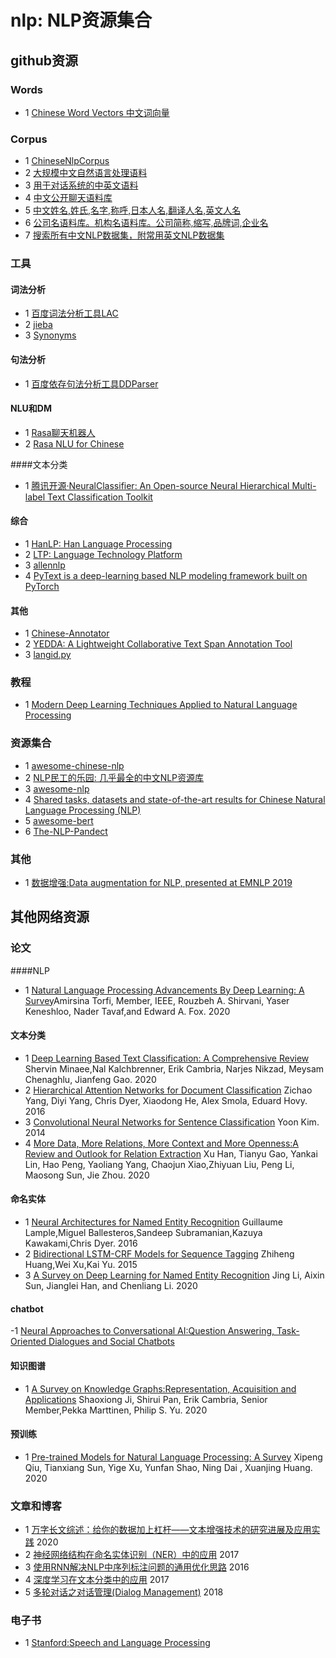 # nlp: NLP资源集合

## github资源

### Words
- 1 [Chinese Word Vectors 中文词向量](https://github.com/Embedding/Chinese-Word-Vectors)


### Corpus
- 1 [ChineseNlpCorpus](https://github.com/SophonPlus/ChineseNlpCorpus)
- 2 [大规模中文自然语言处理语料](https://github.com/brightmart/nlp_chinese_corpus)
- 3 [用于对话系统的中英文语料](https://github.com/candlewill/Dialog_Corpus)
- 4 [中文公开聊天语料库](https://github.com/codemayq/chinese_chatbot_corpus)
- 5 [中文姓名,姓氏,名字,称呼,日本人名,翻译人名,英文人名](https://github.com/wainshine/Chinese-Names-Corpus)
- 6 [公司名语料库。机构名语料库。公司简称,缩写,品牌词,企业名](https://github.com/wainshine/Company-Names-Corpus)
- 7 [搜索所有中文NLP数据集，附常用英文NLP数据集](https://github.com/CLUEbenchmark/CLUEDatasetSearch)

### 工具
#### 词法分析
- 1 [百度词法分析工具LAC](https://github.com/baidu/lac)
- 2 [jieba](https://github.com/fxsjy/jieba)
- 3 [Synonyms](https://github.com/huyingxi/Synonyms)
#### 句法分析
- 1 [百度依存句法分析工具DDParser](https://github.com/baidu/DDParser)
#### NLU和DM
- 1 [Rasa聊天机器人](https://github.com/RasaHQ/rasa)
- 2 [Rasa NLU for Chinese](https://github.com/crownpku/Rasa_NLU_Chi)

####文本分类
- 1 [腾讯开源·NeuralClassifier: An Open-source Neural Hierarchical Multi-label Text Classification Toolkit](https://github.com/Tencent/NeuralNLP-NeuralClassifier)
#### 综合
- 1 [HanLP: Han Language Processing](https://github.com/hankcs/HanLP)
- 2 [LTP: Language Technology Platform](https://github.com/HIT-SCIR/ltp)
- 3 [allennlp](https://github.com/allenai/allennlp)
- 4 [PyText is a deep-learning based NLP modeling framework built on PyTorch](https://github.com/facebookresearch/pytext)
#### 其他
- 1 [Chinese-Annotator](https://github.com/deepwel/Chinese-Annotator)
- 2 [YEDDA: A Lightweight Collaborative Text Span Annotation Tool](https://github.com/jiesutd/YEDDA)
- 3 [langid.py](https://github.com/saffsd/langid.py)

### 教程
- 1 [Modern Deep Learning Techniques Applied to Natural Language Processing](https://github.com/omarsar/nlp_overview)

### 资源集合
- 1 [awesome-chinese-nlp](https://github.com/crownpku/Awesome-Chinese-NLP)
- 2 [NLP民工的乐园: 几乎最全的中文NLP资源库](https://github.com/fighting41love/funNLP)
- 3 [awesome-nlp](https://github.com/keon/awesome-nlp)
- 4 [Shared tasks, datasets and state-of-the-art results for Chinese Natural Language Processing (NLP)](https://github.com/didi/ChineseNLP)
- 5 [awesome-bert](https://github.com/Jiakui/awesome-bert)
- 6 [The-NLP-Pandect](https://github.com/ivan-bilan/The-NLP-Pandect)

### 其他
- 1 [数据增强:Data augmentation for NLP, presented at EMNLP 2019](https://github.com/jasonwei20/eda_nlp)

## 其他网络资源

### 论文

####NLP
- 1 [Natural Language Processing Advancements By Deep Learning: A Survey](https://arxiv.org/pdf/2003.01200.pdf)Amirsina Torfi, Member, IEEE, Rouzbeh A. Shirvani, Yaser Keneshloo, Nader Tavaf,and Edward A. Fox. 2020

#### 文本分类
- 1 [Deep Learning Based Text Classification: A Comprehensive Review](https://arxiv.org/pdf/2004.03705.pdf) Shervin Minaee,Nal Kalchbrenner, Erik Cambria, Narjes Nikzad, Meysam Chenaghlu, Jianfeng Gao. 2020
- 2 [Hierarchical Attention Networks for Document Classification](https://www.cc.gatech.edu/~dyang888/docs/naacl16.pdf) Zichao Yang, Diyi Yang, Chris Dyer, Xiaodong He, Alex Smola, Eduard Hovy. 2016
- 3 [Convolutional Neural Networks for Sentence Classification](https://www.aclweb.org/anthology/D14-1181.pdf) Yoon Kim. 2014
- 4 [More Data, More Relations, More Context and More Openness:A Review and Outlook for Relation Extraction](https://arxiv.org/pdf/2004.03186.pdf) Xu Han, Tianyu Gao, Yankai Lin, Hao Peng, Yaoliang Yang, Chaojun Xiao,Zhiyuan Liu, Peng Li, Maosong Sun, Jie Zhou. 2020

#### 命名实体
- 1 [Neural Architectures for Named Entity Recognition](https://www.aclweb.org/anthology/N16-1030.pdf) Guillaume Lample,Miguel Ballesteros,Sandeep Subramanian,Kazuya Kawakami,Chris Dyer. 2016
- 2 [Bidirectional LSTM-CRF Models for Sequence Tagging](https://arxiv.org/pdf/1508.01991.pdf) Zhiheng Huang,Wei Xu,Kai Yu. 2015
- 3 [A Survey on Deep Learning for Named Entity Recognition](https://arxiv.org/pdf/1812.09449.pdf) Jing Li, Aixin Sun, Jianglei Han, and Chenliang Li. 2020

#### chatbot
-1 [Neural Approaches to Conversational AI:Question Answering, Task-Oriented Dialogues and Social Chatbots](https://arxiv.org/pdf/1809.08267.pdf)
#### 知识图谱
- 1 [A Survey on Knowledge Graphs:Representation, Acquisition and Applications](https://arxiv.org/pdf/2002.00388.pdf) Shaoxiong Ji, Shirui Pan, Erik Cambria, Senior Member,Pekka Marttinen, Philip S. Yu. 2020

#### 预训练
- 1 [Pre-trained Models for Natural Language Processing: A Survey](https://arxiv.org/pdf/2003.08271.pdf) Xipeng Qiu, Tianxiang Sun, Yige Xu, Yunfan Shao, Ning Dai , Xuanjing Huang. 2020

### 文章和博客
- 1 [万字长文综述：给你的数据加上杠杆——文本增强技术的研究进展及应用实践](https://www.jiqizhixin.com/articles/2020-04-01-11) 2020
- 2 [神经网络结构在命名实体识别（NER）中的应用](https://www.cnblogs.com/robert-dlut/p/6847401.html) 2017
- 3 [使用RNN解决NLP中序列标注问题的通用优化思路](https://blog.csdn.net/malefactor/article/details/50725480) 2016
- 4 [深度学习在文本分类中的应用](https://www.cnblogs.com/llhthinker/p/8127788.html?f=tt&hmsr=toutiao.io&utm_medium=toutiao.io&utm_source=toutiao.io) 2017
- 5 [多轮对话之对话管理(Dialog Management)](https://mp.weixin.qq.com/s?__biz=MzU5NzI5MDgzOA==&mid=2247483723&idx=1&sn=39b7e399800560dc1febd4f42374a018&chksm=fe54fb72c9237264a7c3b4be3303a2cd8093ee2cb95ea2de93064dc2448309b4032b85142577&mpshare=1&scene=1&srcid=0108YjgeQaLVVmEt4x7IhzRd&pass_ticket=SXqNp2YyuWQ4MmMLe%2BL9sYOBGipiCujTAjOL%2FbtfCUVXlu2BB4sgjH%2ByfvcJym2s#rd) 2018

### 电子书
- 1 [Stanford:Speech and Language Processing](https://web.stanford.edu/~jurafsky/slp3/)


